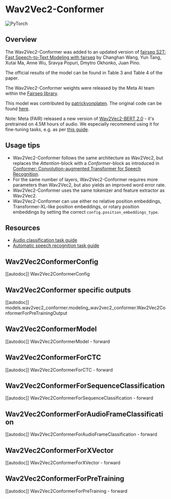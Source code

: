 <!--Copyright 2022 The HuggingFace Team. All rights reserved.

Licensed under the Apache License, Version 2.0 (the "License"); you may not use this file except in compliance with
the License. You may obtain a copy of the License at

http://www.apache.org/licenses/LICENSE-2.0

Unless required by applicable law or agreed to in writing, software distributed under the License is distributed on
an "AS IS" BASIS, WITHOUT WARRANTIES OR CONDITIONS OF ANY KIND, either express or implied. See the License for the
specific language governing permissions and limitations under the License.

⚠️ Note that this file is in Markdown but contain specific syntax for our doc-builder (similar to MDX) that may not be
rendered properly in your Markdown viewer.

-->

# Wav2Vec2-Conformer

<div class="flex flex-wrap space-x-1">
<img alt="PyTorch" src="https://img.shields.io/badge/PyTorch-DE3412?style=flat&logo=pytorch&logoColor=white">
</div>

## Overview

The Wav2Vec2-Conformer was added to an updated version of [fairseq S2T: Fast Speech-to-Text Modeling with fairseq](https://huggingface.co/papers/2010.05171) by Changhan Wang, Yun Tang, Xutai Ma, Anne Wu, Sravya Popuri, Dmytro Okhonko, Juan Pino.

The official results of the model can be found in Table 3 and Table 4 of the paper.

The Wav2Vec2-Conformer weights were released by the Meta AI team within the [Fairseq library](https://github.com/pytorch/fairseq/blob/main/examples/wav2vec/README.md#pre-trained-models).

This model was contributed by [patrickvonplaten](https://huggingface.co/patrickvonplaten).
The original code can be found [here](https://github.com/pytorch/fairseq/tree/main/examples/wav2vec).

Note: Meta (FAIR) released a new version of [Wav2Vec2-BERT 2.0](https://huggingface.co/docs/transformers/en/model_doc/wav2vec2-bert) - it's pretrained on 4.5M hours of audio. We especially recommend using it for fine-tuning tasks, e.g. as per [this guide](https://huggingface.co/blog/fine-tune-w2v2-bert).

## Usage tips

- Wav2Vec2-Conformer follows the same architecture as Wav2Vec2, but replaces the *Attention*-block with a *Conformer*-block
  as introduced in [Conformer: Convolution-augmented Transformer for Speech Recognition](https://huggingface.co/papers/2005.08100).
- For the same number of layers, Wav2Vec2-Conformer requires more parameters than Wav2Vec2, but also yields 
an improved word error rate.
- Wav2Vec2-Conformer uses the same tokenizer and feature extractor as Wav2Vec2.
- Wav2Vec2-Conformer can use either no relative position embeddings, Transformer-XL-like position embeddings, or
  rotary position embeddings by setting the correct `config.position_embeddings_type`.

## Resources

- [Audio classification task guide](../tasks/audio_classification)
- [Automatic speech recognition task guide](../tasks/asr)

## Wav2Vec2ConformerConfig

[[autodoc]] Wav2Vec2ConformerConfig

## Wav2Vec2Conformer specific outputs

[[autodoc]] models.wav2vec2_conformer.modeling_wav2vec2_conformer.Wav2Vec2ConformerForPreTrainingOutput

## Wav2Vec2ConformerModel

[[autodoc]] Wav2Vec2ConformerModel
    - forward

## Wav2Vec2ConformerForCTC

[[autodoc]] Wav2Vec2ConformerForCTC
    - forward

## Wav2Vec2ConformerForSequenceClassification

[[autodoc]] Wav2Vec2ConformerForSequenceClassification
    - forward

## Wav2Vec2ConformerForAudioFrameClassification

[[autodoc]] Wav2Vec2ConformerForAudioFrameClassification
    - forward

## Wav2Vec2ConformerForXVector

[[autodoc]] Wav2Vec2ConformerForXVector
    - forward

## Wav2Vec2ConformerForPreTraining

[[autodoc]] Wav2Vec2ConformerForPreTraining
    - forward

